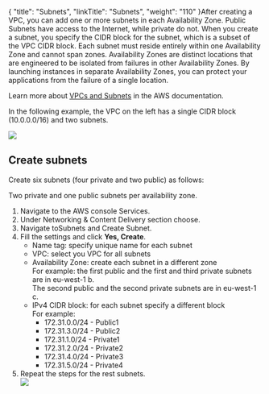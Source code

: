 {
    "title": "Subnets",
    "linkTitle": "Subnets",
    "weight": "110"
}After creating a VPC, you can add one or more subnets in each Availability Zone. Public Subnets have access to the Internet, while private do not. When you create a subnet, you specify the CIDR block for the subnet, which is a subset of the VPC CIDR block. Each subnet must reside entirely within one Availability Zone and cannot span zones. Availability Zones are distinct locations that are engineered to be isolated from failures in other Availability Zones. By launching instances in separate Availability Zones, you can protect your applications from the failure of a single location.

Learn more about [VPCs and Subnets](https://docs.aws.amazon.com/AmazonVPC/latest/UserGuide/VPC_Subnets.html) in the AWS documentation.

In the following example, the VPC on the left has a single CIDR block (10.0.0.0/16) and two subnets.

![](/Images/SecureTransport/vpc-multiple-cidrs.png)

## Create subnets

Create six subnets (four private and two public) as follows:

Two private and one public subnets per availability zone.

1.  Navigate to the AWS console Services.
2.  Under Networking & Content Delivery section choose.
3.  Navigate toSubnets and Create Subnet.
4.  Fill the settings and click **Yes, Create**.  
    -   Name tag: specify unique name for each subnet
    -   VPC: select you VPC for all subnets
    -   Availability Zone: create each subnet in a different zone  
        For example: the first public and the first and third private subnets are in eu-west-1 b.  
        The second public and the second private subnets are in eu-west-1 c.
    -   IPv4 CIDR block: for each subnet specify a different block  
        For example:
        -   172.31.0.0/24 - Public1
        -   172.31.3.0/24 - Public2
        -   172.31.1.0/24 - Private1
        -   172.31.2.0/24 - Private2
        -   172.31.4.0/24 - Private3
        -   172.31.5.0/24 - Private4
5.  Repeat the steps for the rest subnets.  
    <img src="/Images/SecureTransport/create-subnet.PNG" class="maxWidth" />  
